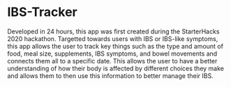 # IBS-Tracker

Developed in 24 hours, this app was first created during the StarterHacks 2020 hackathon. Targetted towards users with IBS or IBS-like symptoms, this app allows the user to track key things such as the type and amount of food, meal size, supplements, IBS symptoms, and bowel movements and connects them all to a specific date. This allows the user to have a better understanding of how their body is affected by different choices they make and allows them to then use this information to better manage their IBS.

